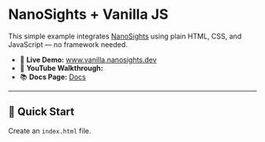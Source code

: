 # NanoSights + Vanilla JS

This simple example integrates [NanoSights](https://www.nanosights.dev) using plain HTML, CSS, and JavaScript — no framework needed.

- 🔗 **Live Demo:** www.vanilla.nanosights.dev  
- 🎥 **YouTube Walkthrough:**  
- 📚 **Docs Page:** [Docs](https://www.nanosights.dev/docs)

---

## 📄 Quick Start

Create an `index.html` file.
